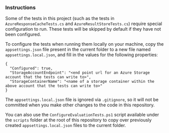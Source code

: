 ### Instructions

Some of the tests in this project (such as the tests in `AzureResponseCacheTests.cs` and `AzureResultStoreTests.cs`)
require special configuration to run. These tests will be skipped by default if they have not been configured.

To configure the tests when running them locally on your machine, copy the `appsettings.json` file present in the
current folder to a new file named `appsettings.local.json`, and fill in the values for the following properties:

```
{
  "Configured": true,
  "StorageAccountEndpoint": "<end point url for an Azure Storage account that the tests can write to>",
  "StorageContainerName": "<name of a storage container within the above account that the tests can write to>"
}
```

The `appsettings.local.json` file is ignored via `.gitignore`, so it will not be committed when you make other changes
to the code in this repository.

You can also use the `ConfigureEvaluationTests.ps1` script available under the `scripts` folder at the root of this
repository to copy over previously created `appsettings.local.json` files to the current folder.
